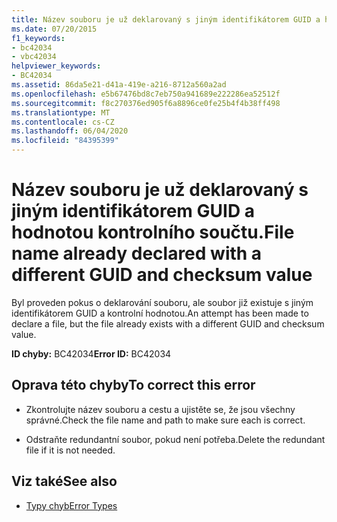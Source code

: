 ```yaml
---
title: Název souboru je už deklarovaný s jiným identifikátorem GUID a hodnotou kontrolního součtu.
ms.date: 07/20/2015
f1_keywords:
- bc42034
- vbc42034
helpviewer_keywords:
- BC42034
ms.assetid: 86da5e21-d41a-419e-a216-8712a560a2ad
ms.openlocfilehash: e5b67476bd8c7eb750a941689e222286ea52512f
ms.sourcegitcommit: f8c270376ed905f6a8896ce0fe25b4f4b38ff498
ms.translationtype: MT
ms.contentlocale: cs-CZ
ms.lasthandoff: 06/04/2020
ms.locfileid: "84395399"
---
```

# <a name="file-name-already-declared-with-a-different-guid-and-checksum-value"></a><span data-ttu-id="19df4-102">Název souboru je už deklarovaný s jiným identifikátorem GUID a hodnotou kontrolního součtu.</span><span class="sxs-lookup"><span data-stu-id="19df4-102">File name already declared with a different GUID and checksum value</span></span>
<span data-ttu-id="19df4-103">Byl proveden pokus o deklarování souboru, ale soubor již existuje s jiným identifikátorem GUID a kontrolní hodnotou.</span><span class="sxs-lookup"><span data-stu-id="19df4-103">An attempt has been made to declare a file, but the file already exists with a different GUID and checksum value.</span></span>  
  
 <span data-ttu-id="19df4-104">**ID chyby:** BC42034</span><span class="sxs-lookup"><span data-stu-id="19df4-104">**Error ID:** BC42034</span></span>  
  
## <a name="to-correct-this-error"></a><span data-ttu-id="19df4-105">Oprava této chyby</span><span class="sxs-lookup"><span data-stu-id="19df4-105">To correct this error</span></span>  
  
- <span data-ttu-id="19df4-106">Zkontrolujte název souboru a cestu a ujistěte se, že jsou všechny správné.</span><span class="sxs-lookup"><span data-stu-id="19df4-106">Check the file name and path to make sure each is correct.</span></span>  
  
- <span data-ttu-id="19df4-107">Odstraňte redundantní soubor, pokud není potřeba.</span><span class="sxs-lookup"><span data-stu-id="19df4-107">Delete the redundant file if it is not needed.</span></span>  
  
## <a name="see-also"></a><span data-ttu-id="19df4-108">Viz také</span><span class="sxs-lookup"><span data-stu-id="19df4-108">See also</span></span>

- [<span data-ttu-id="19df4-109">Typy chyb</span><span class="sxs-lookup"><span data-stu-id="19df4-109">Error Types</span></span>](../programming-guide/language-features/error-types.md)
